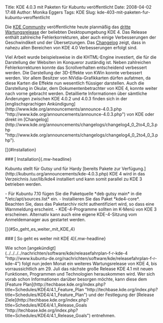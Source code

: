 Title: KDE 4.0.3 mit Paketen für Kubuntu veröffentlicht
Date: 2008-04-02 17:48
Author: Monika Eggers
Tags: KDE
Slug: kde-403-mit-paketen-fur-kubuntu-veroffentlicht

Die [KDE Community](http://www.kde.de/ "http://www.kde.de") veröffentlichte heute planmäßig das [dritte
Wartungsrelease](http://www.kde.org/announcements/announce-4.0.3.php)
der beliebten Desktopumgebung KDE 4. Das Release enthält zahlreiche
Fehlerkorrekturen, aber auch einige Verbesserungen der Geschwindikeit
und der Übersetzungen. Das
[Changelog](http://www.kde.org/announcements/changelogs/changelog4_0_2to4_0_3.php "http://www.kde.org/announcements/changelogs/changelog4_0_2to4_0_3.php") zeigt, dass in nahezu allen Bereichen von KDE 4.0 Verbesserungen
erfolgt sind.

</p>
Viel Arbeit wurde beispielsweise in die KHTML-Engine investiert, die für
die Darstellung der Websiten im Konqueror zuständig ist. Neben
zahlreichen Fehlerkorrekturen konnte das Scrollverhalten entscheidend
verbessert werden. Die Darstellung der 3D-Effekte von KWin konnte
verbessert werden. Vor allem Besitzer von NVidia-Grafikkarten dürfen
aufatmen, da diese Karten die Effekte nun wesentlich flüssiger
darstellen. Auch die Darstellung in Okular, dem Dokumentenbetrachter von
KDE 4, konnte weiter nach vorne gebracht werden. Detaillierte
Informationen über sämtliche Änderungen zwischen KDE 4.0.2 und 4.0.3
finden sich in der [englischsprachigen
Ankündigung](http://www.kde.org/announcements/announce-4.0.3.php "http://www.kde.org/announcements/announce-4.0.3.php") von KDE oder direkt im
[Changelog](http://www.kde.org/announcements/changelogs/changelog4_0_2to4_0_3.php "http://www.kde.org/announcements/changelogs/changelog4_0_2to4_0_3.php").

</p>
<!--break--><!--break-->

[]{#Installation}

</p>
### [ Installation]{.mw-headline}

</p>
Kubuntu stellt für Gutsy und für Hardy [bereits Pakete zur
Verfügung.](http://kubuntu.org/announcements/kde-4.0.3.php) KDE 4 wird
in das Verzeichnis /usr/lib/kde4 installiert und kann somit parallel zu
KDE 3 betrieben werden.

</p>
-   Für Kubuntu 7.10 fügen Sie die Paketquelle *deb
    <http://ppa.launchpad.net/kubuntu-members-kde4/ubuntu> gutsy main*
    in die */etc/apt/sources.list* ein.
-   Installieren Sie das Paket *kde4-core*. Beachten Sie, dass das
    Paketarchiv nicht authentifiziert wird, so dass eine Warnmeldung
    erscheint.
-   KDE-4-Programme sollten im K-Menü von KDE 3 erscheinen. Alternativ
    kann auch eine eigene KDE-4-Sitzung vom Anmeldemanager aus gestartet
    werden.

</p>
[]{#So_geht_es_weiter_mit_KDE_4}

</p>
### [ So geht es weiter mit KDE 4]{.mw-headline}

</p>
Wie schon
[angekündigt](../../../../nachrichten/software/kde/releasefahrplan-f-r-kde-4 "http://www.kubuntu-de.org/nachrichten/software/kde/releasefahrplan-f-r-kde-4") folgt nun jeden Monat ein weiteres Wartungsrelease von KDE 4, bis
vorraussichtlich am 29. Juli das nächste große Release KDE 4.1 mit neuen
Funktionen, Programmen und Technologien herauskommen wird. Wer sich
vorab schon Informationen darüber besorgen möchte, kann diese dem
[Feature
Plan](http://techbase.kde.org/index.php?title=Schedules/KDE4/4.1_Feature_Plan "http://techbase.kde.org/index.php?title=Schedules/KDE4/4.1_Feature_Plan") und der Festlegung der [Release
Ziele](http://techbase.kde.org/index.php?title=Schedules/KDE4/4.1_Release_Goals "http://techbase.kde.org/index.php?title=Schedules/KDE4/4.1_Release_Goals") entnehmen.

</p>

